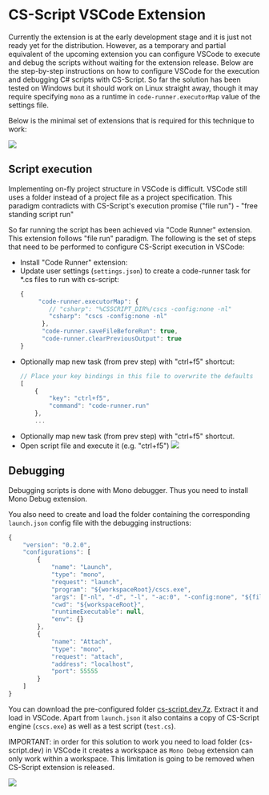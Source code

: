 # CS-Script VSCode Extension

Currently the extension is at the early development stage and it is just not ready yet for the distribution. However, as a temporary and partial equivalent of the upcoming extension you can configure VSCode to execute and debug the scripts without waiting for the extension release. Below are the step-by-step instructions on how to configure VSCode for the execution and debugging C# scripts with CS-Script. So far the solution has been tested on Windows but it should work on Linux straight away, though it may require specifying `mono` as a runtime in `code-runner.executorMap` value of the settings file.  

Below is the minimal set of extensions that is required for this technique to work: 

![](https://github.com/oleg-shilo/cs-script.vscode/tree/master/images/dependencies.png)

## Script execution

Implementing on-fly project structure in VSCode is difficult. VSCode still uses a folder instead of a project file as a project specification. This paradigm contradicts with CS-Script's execution promise ("file run") - "free standing script run"

So far running the script has been achieved via "Code Runner" extension. This extension follows "file run" paradigm. The following is the set of steps that need to be performed to configure CS-Script execution in VSCode:

* Install "Code Runner" extension:
* Update user settings (`settings.json`) to create a code-runner task for *.cs files to run with cs-script:
    ```js
    {
         "code-runner.executorMap": {
            // "csharp": "%CSSCRIPT_DIR%/cscs -config:none -nl"
            "csharp": "cscs -config:none -nl"
          },
          "code-runner.saveFileBeforeRun": true,
          "code-runner.clearPreviousOutput": true
    }
    ```
* Optionally map new task (from prev step) with "ctrl+f5" shortcut:
    ```js
    // Place your key bindings in this file to overwrite the defaults
    [
        {
            "key": "ctrl+f5",
            "command": "code-runner.run"
        },
        ...
    ```
* Optionally map new task (from prev step) with "ctrl+f5" shortcut.
* Open script file and execute it (e.g. "ctrl+f5")
    ![](https://github.com/oleg-shilo/cs-script.vscode/tree/master/images/vscode_run.gif)   

## Debugging

Debugging scripts is done with Mono debugger. Thus you need to install Mono Debug extension.

You also need to create and load the folder containing the corresponding `launch.json` config file with the debugging instructions: 

```js
{
    "version": "0.2.0",
    "configurations": [
        {
            "name": "Launch",
            "type": "mono",
            "request": "launch",
            "program": "${workspaceRoot}/cscs.exe",
            "args": ["-nl", "-d", "-l", "-ac:0", "-config:none", "${file}"],
            "cwd": "${workspaceRoot}",
            "runtimeExecutable": null,
            "env": {}
        },
        {
            "name": "Attach",
            "type": "mono",
            "request": "attach",
            "address": "localhost",
            "port": 55555
        }
    ]
}
```

You can download the pre-configured folder [cs-script.dev.7z](dev/cs-script.dev.7z). Extract it and load in VSCode. Apart from `launch.json` it also contains a copy of CS-Script engine (`cscs.exe`) as well as a test script (`test.cs`).

IMPORTANT: in order for this solution to work you need to load folder (cs-script.dev) in VSCode it creates a workspace as `Mono Debug` extension can only work within a workspace. This limitation is going to be removed when CS-Script extension is released.

![](https://github.com/oleg-shilo/cs-script.vscode/tree/master/images/vscode_debug.gif)   


